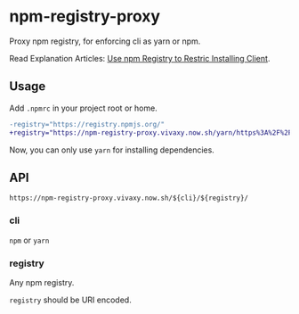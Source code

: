 # npm-registry-proxy

Proxy npm registry, for enforcing cli as yarn or npm.

Read Explanation Articles: [Use npm Registry to Restric Installing Client](https://vivaxyblog.github.io/2019/09/30/use-npm-registry-to-restrict-installing-client.html).

## Usage

Add `.npmrc` in your project root or home.

```diff
-registry="https://registry.npmjs.org/"
+registry="https://npm-registry-proxy.vivaxy.now.sh/yarn/https%3A%2F%2Fregistry.npmjs.org%2F/"
```

Now, you can only use `yarn` for installing dependencies.

## API

`https://npm-registry-proxy.vivaxy.now.sh/${cli}/${registry}/`

### cli

`npm` or `yarn`

### registry

Any npm registry.

`registry` should be URI encoded.
